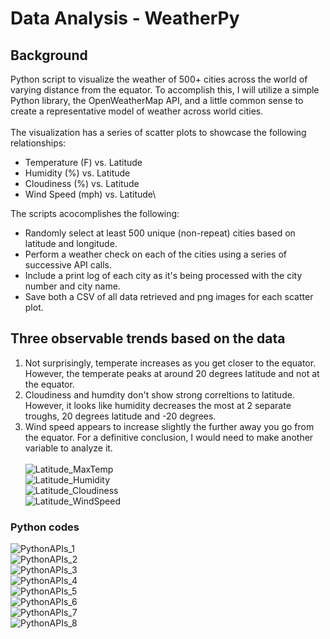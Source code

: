 # Data Analysis - WeatherPy

## Background 
Python script to visualize the weather of 500+ cities across the world of varying distance from the equator. To accomplish this, I will utilize a simple Python library, the OpenWeatherMap API, and a little common sense to create a representative model of weather across world cities.\
\
The visualization has a series of scatter plots to showcase the following relationships:<br>
  * Temperature (F) vs. Latitude
  * Humidity (%) vs. Latitude
  * Cloudiness (%) vs. Latitude
  * Wind Speed (mph) vs. Latitude\


The scripts acocomplishes the following:
  * Randomly select at least 500 unique (non-repeat) cities based on latitude and longitude.
  * Perform a weather check on each of the cities using a series of successive API calls.
  * Include a print log of each city as it's being processed with the city number and city name.
  * Save both a CSV of all data retrieved and png images for each scatter plot.<br>

## Three observable trends based on the data
  1. Not surprisingly, temperate increases as you get closer to the equator. However, the temperate peaks at around 20 degrees latitude and not at the equator.
  1. Cloudiness and humdity don't show strong correltions to latitude. However, it looks like humidity decreases the most at 2 separate troughs, 20 degrees latitude and -20 degrees.
  1. Wind speed appears to increase slightly the further away you go from the equator. For a definitive conclusion, I would need to make another variable to analyze it.\
 \
  ![Latitude_MaxTemp](output_images/Latitude_vs_MaxTemperature.png)<br>
  ![Latitude_Humidity](output_images/Latitude_vs_Humidity.png)<br>
  ![Latitude_Cloudiness](output_images/Latitude_vs_Cloudiness.png)<br>
  ![Latitude_WindSpeed](output_images/Latitude_vs_WindSpeed.png)<br>

### Python codes 
![PythonAPIs_1](Images/README/PythonAPIs_1.png)\
![PythonAPIs_2](Images/README/PythonAPIs_2.png)\
![PythonAPIs_3](Images/README/PythonAPIs_3.png)\
![PythonAPIs_4](Images/README/PythonAPIs_4.png)\
![PythonAPIs_5](Images/README/PythonAPIs_5.png)\
![PythonAPIs_6](Images/README/PythonAPIs_6.png)\
![PythonAPIs_7](Images/README/PythonAPIs_7.png)\
![PythonAPIs_8](Images/README/PythonAPIs_8.png)

